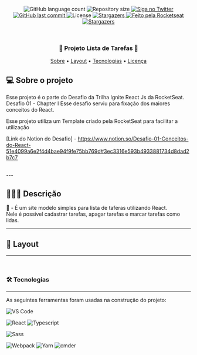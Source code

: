 
<p align="center">
  <img alt="GitHub language count" src="https://img.shields.io/github/languages/count/ArturRibeiro01/Tasklist_Ignite?color=%2304D361">

  <img alt="Repository size" src="https://img.shields.io/github/repo-size/ArturRibeiro01/Tasklist_Ignite">

  <a href="https://www.twitter.com/Arturzinho_SP">
    <img alt="Siga no Twitter" src="https://img.shields.io/twitter/url?url=https%3A%2F%2Fgithub.com%2Ftgmarinho%2FREADME-ecoleta">
  </a>
  
  <a href="https://github.com/ArturRibeiro01/Le-Scone_sass/commits/master">
    <img alt="GitHub last commit" src="https://img.shields.io/github/last-commit/ArturRibeiro01/Le-Scone_sass">
  </a>
    
   <img alt="License" src="https://img.shields.io/badge/license-MIT-brightgreen">
   
  <a href="https://github.com/tgmarinho/README-ecoleta/stargazers">
    <img alt="Stargazers" src="https://img.shields.io/github/stars/ArturRibeiro01/Le-Scone_sass?style=social">
  </a>

  <a href="https://github.com/ArturRibeiro01">
    <img alt="Feito pela Rocketseat" src="https://img.shields.io/badge/feito%20por-ArturRibeiro01-%237519C1">
  </a>
  
  <a href="https://www.rocketseat.com.br">
    <img alt="Stargazers" src="https://img.shields.io/badge/Curso-RocketSeat-%237159c1?style=flat&logo=ghost">
  </a>

</p>

<br>

<h3 align="center"> 
	 🥛 Projeto Lista de Tarefas 🥞
</h3>

<p align="center">
 <a href="#-sobre-o-projeto">Sobre</a> •
 <a href="#-layout">Layout</a> • 
 <a href="#-tecnologias">Tecnologias</a> • 
 <a href="#user-content--licença">Licença</a>
</p>


## 💻 Sobre o projeto

Esse projeto é o parte do Desafio da Trilha Ignite React Js da RocketSeat. 
Desafio 01 - Chapter I 
Esse desafio serviu para fixação dos maiores conceitos do React.

Esse projeto utiliza um Template criado pela RocketSeat para facilitar a utilização

[Link do Notion do Desafio] - https://www.notion.so/Desafio-01-Conceitos-do-React-51e4099a6e2f4d4bae94f9fe75bb769d#3ec3316e593b4933881734d8dad2b7c7

<br>
---

## 👨🏿‍💻 Descrição
📃 - É um site modelo simples para lista de taferas utilizando React. <br>
Nele é possivel cadastrar tarefas, apagar tarefas e marcar tarefas como lidas.

---

## 🎨 Layout

---

<br>

### 🛠 Tecnologias
---
As seguintes ferramentas foram usadas na construção do projeto:

![VS Code](http://img.shields.io/badge/-VS%20Code-007ACC?style=flat-square&logo=visual-studio-code&logoColor=ffffff)

![React](https://img.shields.io/badge/-React-61DAFB?style=flat-square&logo=react&logoColor=ffffff)
![Typescript](https://img.shields.io/badge/-Typescript-%231572B6?style=flat-square&logo=typescript&logoColor=ffffff&labelColor=%231572B6&color=%231572B6)

![Sass](https://img.shields.io/badge/-Sass-%23CC6699?style=flat-square&logo=sass&logoColor=ffffff)


![Webpack](https://img.shields.io/badge/-Webpack-ffffff?style=flat-square&logo=web-pack)
![Yarn](https://img.shields.io/badge/-Yarn-ffffff?style=flat-square&logo=yarn)
![cmder](https://img.shields.io/badge/-cmder-181717?style=flat-square)



